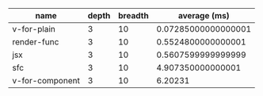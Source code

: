 | name            | depth | breadth | average (ms)        |
| --------------- | ----- | ------- | ------------------- |
| v-for-plain     | 3     | 10      | 0.07285000000000001 |
| render-func     | 3     | 10      | 0.5524800000000001  |
| jsx             | 3     | 10      | 0.5607599999999999  |
| sfc             | 3     | 10      | 4.907350000000001   |
| v-for-component | 3     | 10      | 6.20231             |